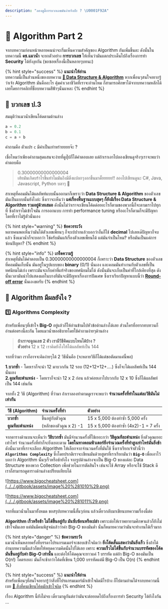 ```yaml
---
description: "ลองดูดิ๊การบวกเลขมันง่ายจิงป่ะ ? \U0001F92A"
---
```


# 👾 Algorithm Part 2

จากบทความก่อนหน้าหลายคนน่าจะเริ่มเห็นความสำคัญของ Algorithm กันเพิ่มขึ้นละ ดังนั้นในบทความนี้ **ดช.แมวน้ำ** จะยกตัวอย่าง **การบวกเลข** ให้เห็นว่ามันแตกประเด็นไปถึงเรื่องการทำ **Security** ได้ยังงุยกัน \(ขอซอยเรื่องนี้เป็นหลายๆบทนะ\)

{% hint style="success" %}
**แนะนำให้อ่าน**  
บทความนี้เป็นส่วนหนึ่งของบทความ [**👶 Data Structure & Algorithm**](https://www.saladpuk.com/beginner-1/data-structure-and-algorithm) หากเพื่อนๆสนใจอยากรู้ว่าเจ้า Algorithm มันคืออะไร คุ้มค่าเวลาชีวิตที่เราจะอ่านไหม  ก็สามารถศึกษาได้จากบทความหลักได้เลยโดยการคลิกที่ชื่อบทความสีฟ้าๆนั่นแหละ
{% endhint %}

## 🥱 บวกเลข ป.3

สมมุติว่าแมวน้ำเขียนโค้ดตามด้านล่าง

```javascript
a = 0.2
b = 0.1
c = a + b
```

คำถามคือ ตัวแปร `c` มีค่าเป็นเท่าหร่ายยยยจ๊ะ ?

เชื่อไหมว่าเพียงคำถามสุดแสนจะง่ายที่ดูปุ๊ปก็ได้คำตอบเลย แต่ถ้าเราเอาไปลองเขียนดูจริงๆเราจะพบว่าคำตอบคือ

> 0.30000000000000004  
> เฮ้ยมันเกิดบร้าไรขึ้นทำไมมันถึงมีติ่งแปลกๆงอกขึ้นมาดั๊ยยยยย!! ลองไปเขียนดูนะ C\#, Java, Javascript, Python บลาๆ 🤪

สาเหตุที่คอมมันได้ผลลัพท์แบบนั้นออกมาก็เพราะว่า **Data Structure & Algorithm** ของตัวเลขมันเป็นแบบนั้นยังไงล่ะ ซึ่งเราจะเห็นว่า **แค่เรื่องพื้นฐานแบบสุดๆ ก็ยังมีเรื่อง Data Structure & Algorithm รวมอยู่ด้วยเสมอ** ดังนั้นไม่ว่าเราจะเขียนโค้ดด๋อยอะไรก็ตามของพวกนี้ก็จะตามเราไปทุกที่ ซึ่งถ้าเราไม่เข้าใจมัน การออกแบบ การทำ performance tuning หรืออะไรก็ตามก็จะมีปัญหาโดยที่เราไม่รู้ตัวนั่นเอง

{% hint style="warning" %}
**ข้อควรระวัง**  
หลายคนพอเห็นว่ามันได้ตัวเลขเพี้ยนๆ ก็จะเบ้ปากแล้วบอกว่างั้นก็ใช้ **decimal** ไปเลยเด๊ปัญหาก็จบแล้ว ซึ่งแมวน้ำก็จะบอกว่า ใช่ครับมันแก้เรื่องตัวเลขเพี้ยนได้ แต่มันจำเป็นไหม? หรือมันเป็นแค่การซ่อนปัญหา?
{% endhint %}

{% hint style="info" %}
**เกร็ดความรู้**  
สาเหตุที่มันได้คำตอบเป็น 0.30000000000000004 ก็เพราะว่า **Data Structure** ของตัวเลขที่คอมมันเก็บนั้น มันอยู่ในรูปแบบของ **binary** \(0/1\) นั่นเอง และคอมมันทำงานกับตัวเลขที่เป็นทศนิยมไม่เก่ง เพราะมันจะเก็บค่าที่แท้จริงของทศนิยมไม่ได้ ดังนั้นมันจะเก็บเป็นค่าที่ใกล้เคียงที่สุด ดังนั้นเวลามันนำไปแสดงผลในบางทีมันจะมีปัญหาเรื่องการปัดเศษ ซึ่งเราเรียกปัญหาแบบนี้ว่า [**Round-off error**](https://en.wikipedia.org/wiki/Round-off_error) นั่นเองขอรับ
{% endhint %}

## 🤔 Algorithm มีผลยังไง ?

### 1️⃣ Algorithms Complexity

สำหรับเพื่อนๆที่เข้าใจ **Big-O** อยู่แล้วก็ให้อ่านข้ามไปหัวข้อด้านล่างได้เลย ส่วนใครที่อยากทบทวนก็อ่านต่อตรงนี้ละกัน โดยแมวน้ำขออธิบายโดยใช้คำถามง่ายๆด้านล่าง

> **ถ้าเราจะคูณเลข 2 ตัว เรามีวิธีคิดแบบไหนได้บ้าง ?**  
> **ตัวอย่าง** 12 x 12 เราคิดยังไงให้ได้ผลลัพท์เป็น 144

จากที่ว่ามา เราก็อาจจะคิดง่ายๆได้ 2 วิธีนั่นคือ \(จะหลายวิธีก็ได้แต่ขอตัดมาแค่นี้พอ\)

**1.บวกซ้ำ** - โดยเราก็จะนำ 12 มาบวกกัน 12 รอบ \(12+12+12+....\) ซึ่งก็จะได้ผลลัพท์เป็น 144 นั่นเอง  
**2.คูณทีละตำแหน่ง** - โดยเราก็จะนำ 12 x 2 ก่อน แล้วค่อยเอาไปบวกกับ 12 x 10 ซึ่งก็ได้ผลลัพท์เป็น 144 เช่นกัน

จากทั้ง 2 วิธี \(Algorithm\) ที่ว่ามา ถ้าเราลองทำตามดูเราจะพบว่า **จำนวนครั้งที่ทำในแต่ละวิธีมันไม่เท่ากัน**

| วิธี \(Algorithm\) | จำนวนครั้งที่ทำ | ตัวอย่าง |
| :--- | :--- | :--- |
| **บวกซ้ำ** | ขึ้นอยู่กับตัวคูณ | 15 x 5,000 ต้องทำซ้ำ 5,000 ครั้ง |
| **คูณทีละตำแหน่ง** | \(หลักของตัวคูณ x 2\) -1 | 15 x 5,000 ต้องทำซ้ำ \(4x2\)-1 = 7 ครั้ง  |

จากตารางด้านบนจะเห็นว่า **วิธีบวกซ้ำ** มันมีจำนวนครั้งที่ใช้เยอะกว่า **วิธีคูณทีละตำแหน่ง** ยิ่งตัวคูณเยอะเท่าไหร่ จำนวนครั้งที่ทำก็จะยิ่งเยอะตาม **โดยในทางคอมพิวเตอร์ยิ่งจำนวณครั้งที่ทำสูงเท่าไหร่มันยิ่งช้า** ดังนั้นเวลาที่เราจะเลือก Algorithm ให้เลือกจากจำนวนครั้งที่มันใช้ ซึ่งเราเรียกเจ้าตัวนี้ว่า **`Algorithms Complexity`** ซึ่งโดยปรกติเราจะเขียนมันด้วยสูตรที่เราเรียกมันว่า **`Big-O`** เพื่อเอาไว้บอกว่า Algorithm นั้นๆเร็วหรือช้ายังไง จากรูปด้านล่างจะเป็น Big-O ของแต่ละ Data Structure ของพวก Collection เพื่อช่วยในการตัดสินใจ เช่นจะใช้ Array หรือจะใช้ Stack ดี เราก็สามารถดูตารางด้านล่างเปรียบเทียบได้

![https://www.bigocheatsheet.com](../../.gitbook/assets/image%20%281010%29.png)

![https://www.bigocheatsheet.com](../../.gitbook/assets/image%20%281011%29.png)

จากที่แมวน้ำมโนมาทั้งหมด ขอสรุปบทความนี้สั้นๆก่อน แล้วเดี๋ยวกลับมาเขียนบทความเรื่องนี้ต่อ

**Algorithm เร็วหรือช้า ไม่ได้ขึ้นอยู่กับ มันซับซ้อนหรือเปล่า** เพราะต่อให้เราพยายามศึกษาแล้วก็ยังไม่เข้าใจมันเลย แต่มันมีคนพิสูจน์แล้วว่าค่า Big-O ของมันต่ำ นั่นก็หมายความว่ามันจะทำงานได้เร็วมาก

{% hint style="danger" %}
**ข้อความระวัง**  
แมวน้ำเห็นหลายครั้งที่บรรดาโปรแกรมเมอร์จะชอบเข้าใจผิดว่า **ยิ่งโค้ดสั้นแสดงว่ามันยิ่งเร็ว** ซึ่งถ้าได้อ่านบทความนี้แล้วก็ขอให้หยุดความคิดนั้นไปได้เลย เพราะ **ความเร็วไม่ได้ขึ้นกับจำนวนบรรทัดของโค้ด มันขึ้นอยู่กับค่า Big-O เท่านั้น** และต่อให้โค้ดคุณจะยาวแค่ 1 บรรทัด แต่ถ้า Big-O ของมันเป็น O\(n!\) โคตรเยอะ มันก็จะช้ากว่าโค้ดที่เขียน 1,000 บรรทัดแต่มี Big-O เป็น O\(n\)
{% endhint %}

{% hint style="success" %}
**แนะนำให้อ่าน**  
สำหรับเพื่อนๆที่สนใจอยากรู้ว่าสิ่งที่โปรแกรมเมอร์มักเข้าใจผิดมีไรบ้าง ก็ไปตามอ่านได้จากบทความนี้เบย [👶 สิ่งที่คนเขียนโค้ดมักเข้าใจผิด](https://www.saladpuk.com/basic/mist)
{% endhint %}

เรื่อง Algorithm นี้ยังไม่จบ เดี๋ยวมาดูกันต่อว่ามันจะต่อยอดไปถึงเรื่องการทำ Security ได้ยังไงกัน ...

